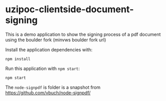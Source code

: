 # uzipoc-clientside-document-signing
This is a demo application to show the signing process of a pdf document
 using the boulder fork (minvws boulder fork url)

 Install the application dependencies with:

 ```Shell
 npm install
 ```

Run this application with `npm start`:
```Shell
npm start
```


The `node-signpdf` is folder is a snapshot from https://github.com/vbuch/node-signpdf/